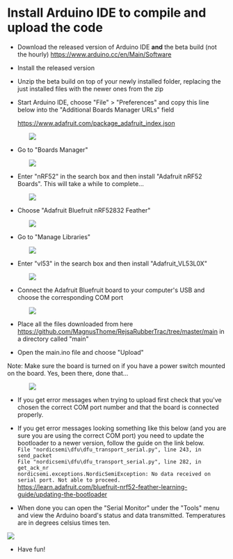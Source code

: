 # Install Arduino IDE to compile and upload the code

- Download the released version of Arduino IDE __and__ the beta build (not the hourly)
https://www.arduino.cc/en/Main/Software

- Install the released version

- Unzip the beta build on top of your newly installed folder, replacing the just installed files with the newer ones from the zip

- Start Arduino IDE, choose "File" > "Preferences" and copy this line below into the "Additional Boards Manager URLs" field

  https://www.adafruit.com/package_adafruit_index.json

<img hspace="50" src="images/installArduinoIDE-0.gif">

- Go to "Boards Manager"

<img hspace="50" src="images/installArduinoIDE-1.gif">

- Enter "nRF52" in the search box and then install "Adafruit nRF52 Boards". This will take a while to complete...

<img hspace="50" src="images/installArduinoIDE-2.gif">

- Choose "Adafruit Bluefruit nRF52832 Feather"

<img hspace="50" src="images/installArduinoIDE-3.gif">

- Go to "Manage Libraries"

<img hspace="50" src="images/installArduinoIDE-4.gif">

- Enter "vl53" in the search box and then install "Adafruit_VL53L0X"

<img hspace="50" src="images/installArduinoIDE-5.gif">

- Connect the Adafruit Bluefruit board to your computer's USB and choose the corresponding COM port

<img hspace="50" src="images/installArduinoIDE-6.gif">

- Place all the files downloaded from here https://github.com/MagnusThome/RejsaRubberTrac/tree/master/main in a directory called "main"

- Open the main.ino file and choose "Upload"  

Note: Make sure the board is turned on if you have a power switch mounted on the board. Yes, been there, done that...

<img hspace="50" src="images/installArduinoIDE-7b.gif">

- If you get error messages when trying to upload first check that you've chosen the correct COM port number and that the board is connected properly.  

- If you get error messages looking something like this below (and you are sure you are using the correct COM port) you need to update the bootloader to a newer version, follow the guide on the link below.  
`File "nordicsemi\dfu\dfu_transport_serial.py", line 243, in send_packet`  
`File "nordicsemi\dfu\dfu_transport_serial.py", line 282, in get_ack_nr`  
`nordicsemi.exceptions.NordicSemiException: No data received on serial port. Not able to proceed.`  
https://learn.adafruit.com/bluefruit-nrf52-feather-learning-guide/updating-the-bootloader

- When done you can open the "Serial Monitor" under the "Tools" menu and view the Arduino board's status and data transmitted. Temperatures are in degrees celsius times ten.

<img src="images/usbterminal.PNG">

- Have fun!
